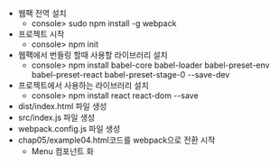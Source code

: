  * 웹팩 전역 설치
    - console> sudo npm install -g webpack
 * 프로젝트 시작
    - console> npm init 
 * 웹팩에서 번들링 할때 사용할 라이브러리 설치
    - console> npm install babel-core babel-loader babel-preset-env babel-preset-react babel-preset-stage-0 --save-dev
 * 프로젝트에서 사용하는 라이브러리 설치
    - console> npm install react react-dom --save
 * dist/index.html 파일 생성
 * src/index.js 파일 생성
 * webpack.config.js 파일 생성
 * chap05/example04.html코드를 webpack으로 전환 시작
    - Menu 컴포넌트 화
    